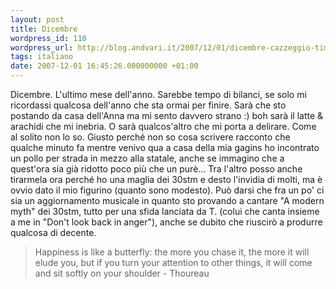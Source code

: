 ```yaml
---
layout: post
title: Dicembre
wordpress_id: 110
wordpress_url: http://blog.andvari.it/2007/12/01/dicembre-cazzeggio-time/
tags: italiano
date: 2007-12-01 16:45:26.000000000 +01:00
---
```

Dicembre. L'ultimo mese dell'anno. Sarebbe tempo di bilanci, se solo mi ricordassi qualcosa dell'anno che sta ormai per finire. Sarà che sto postando da casa dell'Anna ma mi sento davvero strano :) boh sarà il latte &amp; arachidi che mi inebria. O sarà qualcos'altro che mi porta a delirare. Come al solito non lo so. Giusto perché non so cosa scrivere racconto che qualche minuto fa mentre venivo qua a casa della mia gagins ho incontrato un pollo per strada in mezzo alla statale, anche se immagino che a quest'ora sia già ridotto poco più che un purè... Tra l'altro posso anche tirarmela ora perché ho una maglia dei 30stm e desto l'invidia di molti, ma è ovvio dato il mio figurino (quanto sono modesto). Può darsi che fra un po' ci sia un aggiornamento musicale in quanto sto provando a cantare "A modern myth" dei 30stm, tutto per una sfida lanciata da T. (colui che canta insieme a me in "Don't look back in anger"), anche se dubito che riuscirò a produrre qualcosa di decente.
<blockquote>Happiness is like a butterfly: the more you chase it, the more it will elude you, but if you turn your attention to other things, it will come and sit softly on your shoulder - Thoureau</blockquote>
<blockquote></blockquote>
